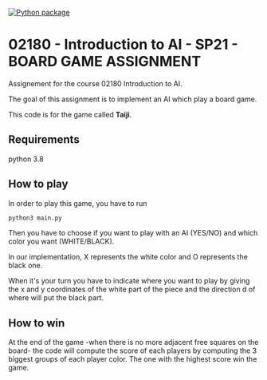 [![Python package](https://github.com/unitrium/02180-Introduction-to-AI-SP21-BOARD-GAME-ASSIGNMENT/actions/workflows/python-test.yml/badge.svg)](https://github.com/unitrium/02180-Introduction-to-AI-SP21-BOARD-GAME-ASSIGNMENT/actions/workflows/python-test.yml)
# 02180 - Introduction to AI - SP21 - BOARD GAME ASSIGNMENT

Assignement for the course 02180 Introduction to AI.   

The goal of this assignment is to implement an AI which play a board game.  

This code is for the game called __Taiji__.

## Requirements

python 3.8

## How to play

In order to play this game, you have to run 
```python
python3 main.py
```

Then you have to choose if you want to play with an AI (YES/NO) and which color you want (WHITE/BLACK). 

In our implementation, X represents the white color and O represents the black one.  

When it's your turn you have to indicate where you want to play by giving the x and y coordinates of the white part of the piece and the direction d of where will put the black part.  

## How to win

At the end of the game -when there is no more adjacent free squares on the board- the code will compute the score of each players by computing the 3 biggest groups of each player color. The one with the highest score win the game.
